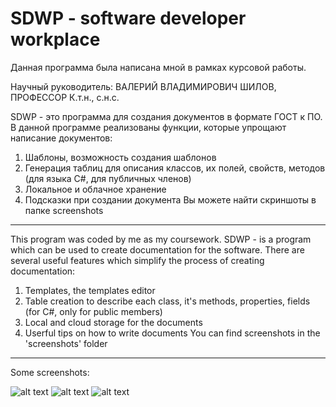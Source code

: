 SDWP - software developer workplace
=====================
Данная программа была написана мной в рамках курсовой работы.

Научный руководитель:
ВАЛЕРИЙ ВЛАДИМИРОВИЧ ШИЛОВ,
ПРОФЕССОР
К.т.н., с.н.с.

SDWP - это программа для создания документов в формате ГОСТ к ПО. В данной программе реализованы функции, которые упрощают написание документов:
1. Шаблоны, возможность создания шаблонов
2. Генерация таблиц для описания классов, их полей, свойств, методов (для языка С#, для публичных членов)
3. Локальное и облачное хранение
4. Подсказки при создании документа
Вы можете найти скриншоты в папке screenshots
***
This program was coded by me as my coursework.
SDWP - is a program which can be used to create documentation for the software. There are several useful features which simplify the process of creating documentation:
1. Templates, the templates editor
2. Table creation to describe each class, it's methods, properties, fields (for C#, only for public members)
3. Local and cloud storage for the documents
4. Userful tips on how to write documents
You can find screenshots in the 'screenshots' folder
***
Some screenshots:

![alt text](https://github.com/AeroOneq/SDWP/tree/master/screenshots/welcome_screen.png)
![alt text](https://github.com/AeroOneq/SDWP/tree/master/screenshots/opened_document.png)
![alt text](https://github.com/AeroOneq/SDWP/tree/master/screenshots/profile.png)
